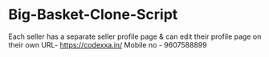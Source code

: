 # Big-Basket-Clone-Script
Each seller has a separate seller profile page &amp; can edit their profile page on their own
URL- https://codexxa.in/
Mobile no - 9607588899
